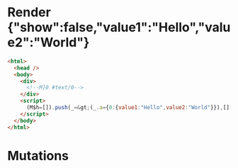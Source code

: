 # Render {"show":false,"value1":"Hello","value2":"World"}
```html
<html>
  <head />
  <body>
    <div>
      <!--M]0 #text/0-->
    </div>
    <script>
      (M$h=[]).push(_=&gt;(_.a={0:{value1:"Hello",value2:"World"}}),[])
    </script>
  </body>
</html>
```

# Mutations
```

```